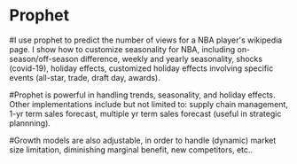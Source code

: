 # Prophet

#I use prophet to predict the number of views for a NBA player's wikipedia page. I show how to customize seasonality for NBA, including on-season/off-season difference, weekly and yearly seasonality, shocks (covid-19), holiday effects, customized holiday effects involving specific events (all-star, trade, draft day, awards).

#Prophet is powerful in handling trends, seasonality, and holiday effects. Other implementations include but not limited to: supply chain management, 1-yr term sales forecast, multiple yr term sales forecast (useful in strategic plannning).

#Growth models are also adjustable, in order to handle (dynamic) market size limitation, diminishing marginal benefit, new competitors, etc..
